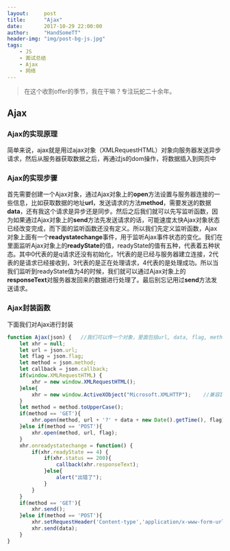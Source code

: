 ```yaml
---
layout:     post
title:      "Ajax"
date:       2017-10-29 22:00:00
author:     "HandSomeTT"
header-img: "img/post-bg-js.jpg"
tags:
    - JS
    - 面试总结
    - Ajax
    - 网络
---
```



> 在这个收割offer的季节，我在干嘛？专注玩蛇二十余年。

## Ajax

### Ajax的实现原理

简单来说，ajax就是用过ajax对象（XMLRequestHTML）对象向服务器发送异步请求，然后从服务器获取数据之后，再通过js的dom操作，将数据插入到网页中


### Ajax的实现步骤

首先需要创建一个Ajax对象，通过Ajax对象上的**open**方法设置与服务器连接的一些信息，比如获取数据的地址**url**，发送请求的方法**method**，需要发送的数据**data**，还有我这个请求是异步还是同步。然后之后我们就可以先写监听函数，因为如果通过Ajax对象上的**send**方法先发送请求的话，可能速度太快Ajax对象状态已经改变完成，而下面的监听函数还没有定义。所以我们先定义监听函数，Ajax对象上面有一个**readystatechange**事件，用于监听Ajax事件状态的变化。我们在里面监听Ajax对象上的**readyState**的值，readyState的值有五种，代表着五种状态。其中0代表的是q请求还没有初始化，1代表的是已经与服务器建立连接，2代表的是请求已经接收到，3代表的是正在处理请求，4代表的是处理成功。所以当我们监听到readyState值为4的时候，我们就可以通过Ajax对象上的**responseText**对服务器发回来的数据进行处理了。最后别忘记用过**send**方法发送请求。


### Ajax封装函数

下面我们对Ajax进行封装

```js
function Ajax(json) {	//我们可以传一个对象，里面包括url, data, flag, method, callback
	let xhr = null;
	let url = json.url;
	let flag = json.flag;
	let method = json.method;
	let callback = json.callback;
	if(window.XMLRequestHTML) {
		xhr = new window.XMLRequestHTML();
	}else{
		xhr = new window.ActiveXObject("Microsoft.XMLHTTP");	//兼容IE
	}
	let method = method.toUpperCase();
	if(method == 'GET'){
		xhr.open(method, url + '?' + data + new Date().getTime(), flag);	//这里需要添加一个当前时间防止读取缓存
	}else if(method == 'POST'){
		xhr.open(method, url, flag);
	}
	xhr.onreadystatechange = function() {
		if(xhr.readyState == 4) {
			if(xhr.status == 200){
				callback(xhr.responseText);
			}else{
				alert("出错了");
			}
		}
	}
	if(method == 'GET'){
		xhr.send();
	}else if(method == 'POST'){
		xhr.setRequestHeader('Content-type','application/x-www-form-urlencoded');
		xhr.send(data);
	}
}
```
